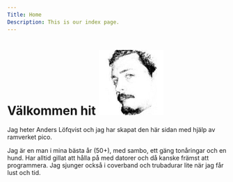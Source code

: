 ```yaml
---
Title: Home
Description: This is our index page.
---
```



Välkommen hit ![Bild på mig](assets/img/me.jpg)
===============================================

Jag heter Anders Löfqvist och jag har skapat den här sidan med hjälp av ramverket pico.

Jag är en man i mina bästa år (50+), med sambo, ett gäng tonåringar och en hund. Har alltid gillat att hålla  på med datorer
och då kanske främst att programmera. Jag sjunger också i coverband och trubadurar lite när jag får lust och tid.




